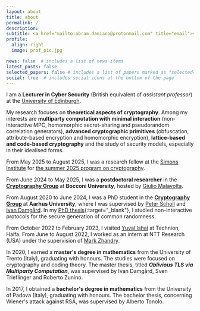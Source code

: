 ```yaml
---
layout: about
title: about
permalink: /
description:
subtitle: <a href="mailto:abram.damiano@protonmail.com" title="email"><i class="fas fa-envelope"></i></a> abram.damiano@protonmail.com
profile:
  align: right
  image: prof_pic.jpg

news: false  # includes a list of news items
latest_posts: false
selected_papers: false # includes a list of papers marked as "selected={true}"
social: true  # includes social icons at the bottom of the page
---
```


I am a <b>Lecturer in Cyber Security</b> (British equivalent of <em>assistant professor</em>) at the [University of Edinburgh](https://www.ed.ac.uk/).

My research focuses on <b>theoretical aspects of cryptography</b>. Among my interests are <b>multiparty computation with minimal interaction</b> (non-interactive MPC, homomorphic secret-sharing and pseudorandom correlation generators), <b>advanced cryptographic primitives</b> (obfuscation, attribute-based encryption and homomorphic encryption), <b>lattice-based and code-based cryptography</b> and the study of security models, especially in their idealised forms.

From May 2025 to August 2025, I was a research fellow at the [Simons Institute](https://simons.berkeley.edu/homepage) for [the summer 2025 program on cryptography](https://simons.berkeley.edu/programs/cryptography-10-years-later-obfuscation-proof-systems-secure-computation).

From June 2024 to May 2025, I was a <b>postdoctoral researcher</b> in the <b> [Cryptography Group](https://rosenalon.github.io/cifra/#) </b> at <b>Bocconi University</b>, hosted by [Giulio Malavolta](https://sites.google.com/view/giuliomalavolta/). 

From August 2020 to June 2024, I was a PhD student in the <b> [Cryptography Group](https://users-cs.au.dk/orlandi/cryptogroup/) </b> at <b>Aarhus University</b>, where I was supervised by [Peter Scholl](https://pascholl.github.io/) and [Ivan Damgård](https://cs.au.dk/~ivan/). In my [PhD thesis](/assets/pdf/PhD_thesis_Abram.pdf){:target="_blank"}, I studied non-interactive protocols for the secure generation of common randomness.

From October 2022 to February 2023, I visited [Yuval Ishai](https://www.cs.technion.ac.il/~yuvali/) at Technion, Haifa.
From June to August 2022, I worked as an intern at NTT Research (USA) under the supervision of [Mark Zhandry](https://mzhandry.github.io/).

In 2020, I earned a <b>master's degree in mathematics</b> from the University of Trento (Italy), graduating with honours. The studies were focused on cryptography and coding theory. The master thesis, titled <em><b>Oblivious TLS via Multiparty Computation</b></em>, was supervised by Ivan Damgård, Sven Trieflinger and Roberto Zunino.

In 2017, I obtained a <b>bachelor's degree in mathematics</b> from the University of Padova (Italy), graduating with honours. The bachelor thesis, concerning Wiener's attack against RSA, was supervised by Alberto Tonolo.

